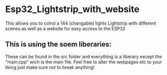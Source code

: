 # Esp32_Lightstrip_with_website
 This allows you to colrol a 144 (changable) lights Lightstrip with different scenes as well as a website for easy access to the ESP32


## This is using the soem liberaries:
These can be found in the src folder and everything is a liberary except the "main.cpp" wich is the main file. 
Feel free to alter the webpages etc to your liking just make sure not to break anything!
